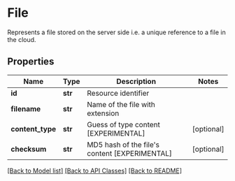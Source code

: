 # File

Represents a file stored on the server side i.e. a unique reference to a file in the cloud.
## Properties
| Name             | Type    | Description                                       | Notes      |
| ---------------- | ------- | ------------------------------------------------- | ---------- |
| **id**           | **str** | Resource identifier                               |
| **filename**     | **str** | Name of the file with extension                   |
| **content_type** | **str** | Guess of type content [EXPERIMENTAL]              | [optional] |
| **checksum**     | **str** | MD5 hash of the file&#39;s content [EXPERIMENTAL] | [optional] |

[[Back to Model list]](../README.md#documentation-for-models) [[Back to API Classes]](../README.md#documentation-for-api-classes) [[Back to README]](../README.md)
